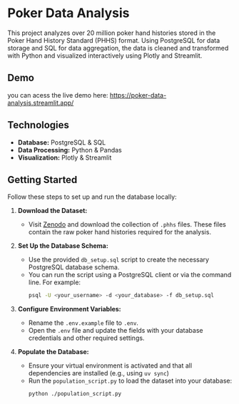 # Poker Data Analysis

This project analyzes over 20 million poker hand histories stored in the Poker Hand History Standard (PHHS) format. Using PostgreSQL for data storage and SQL for data aggregation, the data is cleaned and transformed with Python and visualized interactively using Plotly and Streamlit.

## Demo
you can acess the live demo here: https://poker-data-analysis.streamlit.app/



## Technologies
- **Database:** PostgreSQL & SQL
- **Data Processing:** Python & Pandas
- **Visualization:** Plotly & Streamlit


## Getting Started

Follow these steps to set up and run the database locally:

1. **Download the Dataset:**  
   - Visit [Zenodo](https://zenodo.org/records/13997158) and download the collection of `.phhs` files. These files contain the raw poker hand histories required for the analysis.

2. **Set Up the Database Schema:**  
   - Use the provided `db_setup.sql` script to create the necessary PostgreSQL database schema.  
   - You can run the script using a PostgreSQL client or via the command line. For example:
     ```bash
     psql -U <your_username> -d <your_database> -f db_setup.sql
     ```

3. **Configure Environment Variables:**  
   - Rename the `.env.example` file to `.env`.  
   - Open the `.env` file and update the fields with your database credentials and other required settings.

4. **Populate the Database:**  
   - Ensure your virtual environment is activated and that all dependencies are installed (e.g., using `uv sync`)
   - Run the `population_script.py` to load the dataset into your database:
     ```bash
     python ./population_script.py
     ```